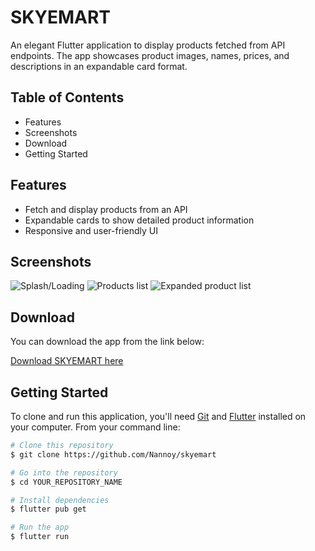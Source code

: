 # SKYEMART

An elegant Flutter application to display products fetched from API endpoints. The app showcases product images, names, prices, and descriptions in an expandable card format.

## Table of Contents
- Features
- Screenshots
- Download
- Getting Started

## Features

- Fetch and display products from an API 
- Expandable cards to show detailed product information 
- Responsive and user-friendly UI


## Screenshots

![Splash/Loading](assets/img/splash.PNG)
![Products list](assets/img/products.PNG)
![Expanded product list](assets/img/expanded.PNG)

## Download

You can download the app from the link below:

[Download SKYEMART here](https://www.mediafire.com/file/8po1ijqoe5toz1o/skyemart.apk/file)

## Getting Started

To clone and run this application, you'll need [Git](https://git-scm.com) and [Flutter](https://flutter.dev/docs/get-started/install) installed on your computer. From your command line:

```bash
# Clone this repository
$ git clone https://github.com/Nannoy/skyemart

# Go into the repository
$ cd YOUR_REPOSITORY_NAME

# Install dependencies
$ flutter pub get

# Run the app
$ flutter run
